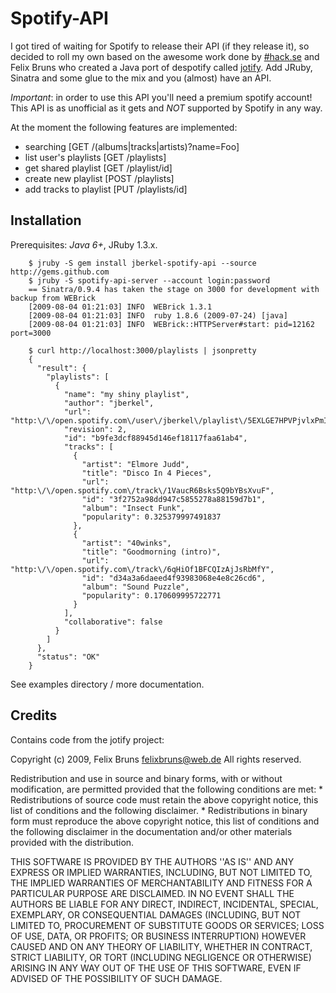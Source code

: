 
# Spotify-API

I got tired of waiting for Spotify to release their API (if they release it), so decided to roll my own based on the awesome
work done by [#hack.se](http://despotify.se) and Felix Bruns who created a Java port of despotify called 
[jotify](http://jotify.felixbruns.de/). Add JRuby, Sinatra and some glue to the mix and you (almost) have an API.

*Important*: in order to use this API you'll need a premium spotify account! This API is as unofficial as it gets and *NOT* supported
by Spotify in any way.

At the moment the following features are implemented:

* searching 							[GET /(albums|tracks|artists)?name=Foo]
* list user's playlists 	[GET /playlists]
* get shared playlist			[GET /playlist/id]
* create new playlist   	[POST /playlists]
* add tracks to playlist  [PUT	/playlists/id]
	
## Installation

Prerequisites: *Java 6+*, JRuby 1.3.x.

		$ jruby -S gem install jberkel-spotify-api --source http://gems.github.com
		$ jruby -S spotify-api-server --account login:password
		== Sinatra/0.9.4 has taken the stage on 3000 for development with backup from WEBrick
		[2009-08-04 01:21:03] INFO  WEBrick 1.3.1
		[2009-08-04 01:21:03] INFO  ruby 1.8.6 (2009-07-24) [java]
		[2009-08-04 01:21:03] INFO  WEBrick::HTTPServer#start: pid=12162 port=3000
	
		$ curl http://localhost:3000/playlists | jsonpretty
		{
		  "result": {
		    "playlists": [
		      {
		        "name": "my shiny playlist",
		        "author": "jberkel",
		        "url": "http:\/\/open.spotify.com\/user\/jberkel\/playlist\/5EXLGE7HPVPjvlxPmIfrDe",
		        "revision": 2,
		        "id": "b9fe3dcf88945d146ef18117faa61ab4",
		        "tracks": [
		          {
		            "artist": "Elmore Judd",
		            "title": "Disco In 4 Pieces",
		            "url": "http:\/\/open.spotify.com\/track\/1VaucR6Bsks5Q9bYBsXvuF",
		            "id": "3f2752a98dd947c5855278a88159d7b1",
		            "album": "Insect Funk",
		            "popularity": 0.325379997491837
		          },
		          {
		            "artist": "40winks",
		            "title": "Goodmorning (intro)",
		            "url": "http:\/\/open.spotify.com\/track\/6qHiOf1BFCQIzAjJsRbMfY",
		            "id": "d34a3a6daeed4f93983068e4e8c26cd6",
		            "album": "Sound Puzzle",
		            "popularity": 0.170609995722771
		          }
		        ],
		        "collaborative": false
		      }
		    ]
		  },
		  "status": "OK"
		}
		
See examples directory / more documentation.
	
## Credits

Contains code from the jotify project:

Copyright (c) 2009, Felix Bruns <felixbruns@web.de>
All rights reserved.

Redistribution and use in source and binary forms, with or without
modification, are permitted provided that the following conditions are met:
	 * Redistributions of source code must retain the above copyright
	   notice, this list of conditions and the following disclaimer.
	 * Redistributions in binary form must reproduce the above copyright
	   notice, this list of conditions and the following disclaimer in the
	   documentation and/or other materials provided with the distribution.

THIS SOFTWARE IS PROVIDED BY THE AUTHORS ''AS IS'' AND ANY
EXPRESS OR IMPLIED WARRANTIES, INCLUDING, BUT NOT LIMITED TO, THE IMPLIED
WARRANTIES OF MERCHANTABILITY AND FITNESS FOR A PARTICULAR PURPOSE ARE
DISCLAIMED. IN NO EVENT SHALL THE AUTHORS BE LIABLE FOR ANY
DIRECT, INDIRECT, INCIDENTAL, SPECIAL, EXEMPLARY, OR CONSEQUENTIAL DAMAGES
(INCLUDING, BUT NOT LIMITED TO, PROCUREMENT OF SUBSTITUTE GOODS OR SERVICES;
LOSS OF USE, DATA, OR PROFITS; OR BUSINESS INTERRUPTION) HOWEVER CAUSED AND
ON ANY THEORY OF LIABILITY, WHETHER IN CONTRACT, STRICT LIABILITY, OR TORT
(INCLUDING NEGLIGENCE OR OTHERWISE) ARISING IN ANY WAY OUT OF THE USE OF THIS
SOFTWARE, EVEN IF ADVISED OF THE POSSIBILITY OF SUCH DAMAGE.
